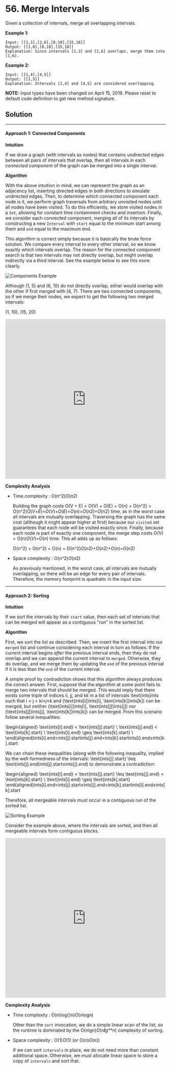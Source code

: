 # 56. Merge Intervals

Given a collection of intervals, merge all overlapping intervals.

**Example 1:**

```
Input: [[1,3],[2,6],[8,10],[15,18]]
Output: [[1,6],[8,10],[15,18]]
Explanation: Since intervals [1,3] and [2,6] overlaps, merge them into [1,6].
```

**Example 2:**

```
Input: [[1,4],[4,5]]
Output: [[1,5]]
Explanation: Intervals [1,4] and [4,5] are considered overlapping.
```

**NOTE:** input types have been changed on April 15, 2019. Please reset to default code definition to get new method signature.







## Solution

------

#### Approach 1: Connected Components

**Intuition**

If we draw a graph (with intervals as nodes) that contains undirected edges between all pairs of intervals that overlap, then all intervals in each *connected component* of the graph can be merged into a single interval.

**Algorithm**

With the above intuition in mind, we can represent the graph as an adjacency list, inserting directed edges in both directions to simulate undirected edges. Then, to determine which connected component each node is it, we perform graph traversals from arbitrary unvisited nodes until all nodes have been visited. To do this efficiently, we store visited nodes in a `Set`, allowing for constant time containment checks and insertion. Finally, we consider each connected component, merging all of its intervals by constructing a new `Interval` with `start` equal to the minimum start among them and `end` equal to the maximum end.

This algorithm is correct simply because it is basically the brute force solution. We compare every interval to every other interval, so we know exactly which intervals overlap. The reason for the connected component search is that two intervals may not directly overlap, but might overlap indirectly via a third interval. See the example below to see this more clearly.

![Components Example](https://leetcode.com/articles/Figures/56/component.png)

Although (1, 5) and (6, 10) do not directly overlap, either would overlap with the other if first merged with (4, 7). There are two connected components, so if we merge their nodes, we expect to get the following two merged intervals:

(1, 10), (15, 20)

<iframe src="https://leetcode.com/playground/XjJLetAG/shared" frameborder="0" width="100%" height="500" name="XjJLetAG" style="box-sizing: border-box; color: rgba(0, 0, 0, 0.65); font-family: -apple-system, system-ui, &quot;Segoe UI&quot;, &quot;PingFang SC&quot;, &quot;Hiragino Sans GB&quot;, &quot;Microsoft YaHei&quot;, &quot;Helvetica Neue&quot;, Helvetica, Arial, sans-serif, &quot;Apple Color Emoji&quot;, &quot;Segoe UI Emoji&quot;, &quot;Segoe UI Symbol&quot;; font-size: 16px; font-style: normal; font-variant-ligatures: normal; font-variant-caps: normal; font-weight: 400; letter-spacing: normal; orphans: 2; text-align: start; text-indent: 0px; text-transform: none; white-space: normal; widows: 2; word-spacing: 0px; -webkit-text-stroke-width: 0px; background-color: rgb(255, 255, 255); text-decoration-style: initial; text-decoration-color: initial;"></iframe>



**Complexity Analysis**

- Time complexity : O(n^2)*O*(*n*2)

  Building the graph costs O(V + E) = O(V) + O(E) = O(n) + O(n^2) = O(n^2)*O*(*V*+*E*)=*O*(*V*)+*O*(*E*)=*O*(*n*)+*O*(*n*2)=*O*(*n*2) time, as in the worst case all intervals are mutually overlapping. Traversing the graph has the same cost (although it might appear higher at first) because our `visited` set guarantees that each node will be visited exactly once. Finally, because each node is part of exactly one component, the merge step costs O(V) = O(n)*O*(*V*)=*O*(*n*) time. This all adds up as follows:

  

  O(n^2) + O(n^2) + O(n) = O(n^2)*O*(*n*2)+*O*(*n*2)+*O*(*n*)=*O*(*n*2)

  

- Space complexity : O(n^2)*O*(*n*2)

  As previously mentioned, in the worst case, all intervals are mutually overlapping, so there will be an edge for every pair of intervals. Therefore, the memory footprint is quadratic in the input size.



------

#### Approach 2: Sorting

**Intuition**

If we sort the intervals by their `start` value, then each set of intervals that can be merged will appear as a contiguous "run" in the sorted list.

**Algorithm**

First, we sort the list as described. Then, we insert the first interval into our `merged` list and continue considering each interval in turn as follows: If the current interval begins *after* the previous interval ends, then they do not overlap and we can append the current interval to `merged`. Otherwise, they do overlap, and we merge them by updating the `end` of the previous interval if it is less than the `end` of the current interval.

A simple proof by contradiction shows that this algorithm always produces the correct answer. First, suppose that the algorithm at some point fails to merge two intervals that should be merged. This would imply that there exists some triple of indices i*i*, j*j*, and k*k* in a list of intervals \text{ints}ints such that i < j < k*i*<*j*<*k* and (\text{ints[i]}ints[i], \text{ints[k]}ints[k]) can be merged, but neither (\text{ints[i]}ints[i], \text{ints[j]}ints[j]) nor (\text{ints[j]}ints[j], \text{ints[k]}ints[k]) can be merged. From this scenario follow several inequalities:



\begin{aligned} \text{ints[i].end} < \text{ints[j].start} \\ \text{ints[j].end} < \text{ints[k].start} \\ \text{ints[i].end} \geq \text{ints[k].start} \\ \end{aligned}ints[i].end<ints[j].startints[j].end<ints[k].startints[i].end≥ints[k].start



We can chain these inequalities (along with the following inequality, implied by the well-formedness of the intervals: \text{ints[j].start} \leq \text{ints[j].end}ints[j].start≤ints[j].end) to demonstrate a contradiction:



\begin{aligned} \text{ints[i].end} < \text{ints[j].start} \leq \text{ints[j].end} < \text{ints[k].start} \\ \text{ints[i].end} \geq \text{ints[k].start} \end{aligned}ints[i].end<ints[j].start≤ints[j].end<ints[k].startints[i].end≥ints[k].start



Therefore, all mergeable intervals must occur in a contiguous run of the sorted list.

![Sorting Example](https://leetcode.com/articles/Figures/56/sort.png)

Consider the example above, where the intervals are sorted, and then all mergeable intervals form contiguous blocks.

<iframe src="https://leetcode.com/playground/JbFaLecg/shared" frameborder="0" width="100%" height="500" name="JbFaLecg" style="box-sizing: border-box; color: rgba(0, 0, 0, 0.65); font-family: -apple-system, system-ui, &quot;Segoe UI&quot;, &quot;PingFang SC&quot;, &quot;Hiragino Sans GB&quot;, &quot;Microsoft YaHei&quot;, &quot;Helvetica Neue&quot;, Helvetica, Arial, sans-serif, &quot;Apple Color Emoji&quot;, &quot;Segoe UI Emoji&quot;, &quot;Segoe UI Symbol&quot;; font-size: 16px; font-style: normal; font-variant-ligatures: normal; font-variant-caps: normal; font-weight: 400; letter-spacing: normal; orphans: 2; text-align: start; text-indent: 0px; text-transform: none; white-space: normal; widows: 2; word-spacing: 0px; -webkit-text-stroke-width: 0px; background-color: rgb(255, 255, 255); text-decoration-style: initial; text-decoration-color: initial;"></iframe>



**Complexity Analysis**

- Time complexity : O(n\log{}n)*O*(*n*log*n*)

  Other than the `sort` invocation, we do a simple linear scan of the list, so the runtime is dominated by the O(nlgn)*O*(*n**l**g**n*) complexity of sorting.

- Space complexity : O(1)*O*(1) (or O(n)*O*(*n*))

  If we can sort `intervals` in place, we do not need more than constant additional space. Otherwise, we must allocate linear space to store a copy of `intervals` and sort that.